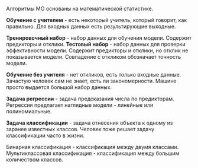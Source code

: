 Алгоритмы МО основаны на математической статистике.

**Обучение с учителем** - есть некоторый учитель, который говорит, как правильно.
Для входных данных есть результирующие выходные.

**Тренировочный набор** - набор данных для обучения модели. Содержит предикторы и отклики.
**Тестовый набор** - набор данных для проверки эффективности модели. Содержит предикторы и отклики, но отклик не показывается модели. Совпадение с откликом обозначает точность модели.

**Обучение без учителя** - нет откликов, есть только входные данные. Зачастую человек сам не знает, есть ли закономерности. Машине просто выдается большой набор данных.

**Задача регрессии** - задача предсказания числа по предикторам.
Регрессия предлагает наглядные модели - линейные или полиномиальные.

**Задача классификации** - задача отнесения объекта к одному из заранее известных классов. Человек тоже решает задачу классификации часто в жизни.

Бинарная классификация - классификация между двумя классами.
Мультиклассовая классификация - классификация между большим количеством классов.